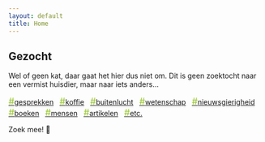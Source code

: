 ```yaml
---
layout: default
title: Home
---
```


<section>
<h1>Gezocht</h1>
<p>Wel of geen kat, daar gaat het hier dus niet om. Dit is geen zoektocht naar een vermist huisdier, maar naar <span class="nowrap">iets&nbsp;anders<span class="dots">...</span></span></p>

<p>
  <a href="#"><span style="color:#99c72e;font-size:1.3em">#</span>gesprekken</a>&nbsp;&nbsp; <a href="#"><span style="color:#99c72e;font-size:1.3em">#</span>koffie</a>&nbsp;&nbsp; <a href="#"><span style="color:#99c72e;font-size:1.3em">#</span>buitenlucht</a>&nbsp;&nbsp; <a href="#"><span style="color:#99c72e;font-size:1.3em">#</span>wetenschap</a>&nbsp;&nbsp; <a href="#"><span style="color:#99c72e;font-size:1.3em">#</span>nieuwsgierigheid</a>&nbsp;&nbsp; <a href="#"><span style="color:#99c72e;font-size:1.3em">#</span>boeken</a>&nbsp;&nbsp; <a href="#"><span style="color:#99c72e;font-size:1.3em">#</span>mensen</a>&nbsp;&nbsp; <a href="#"><span style="color:#99c72e;font-size:1.3em">#</span>artikelen</a>&nbsp;&nbsp; <a href="#"><span style="color:#99c72e;font-size:1.3em">#</span>etc.</a> 
  </p>

<p>Zoek mee!&nbsp;<span class="noshadow">&#129488;</span></p>
</section>

<div class="bottom">
  <div class="main-cat"></div>
  <div class="little-cat">
    <img src="{{ '/assets/images/little-cat.svg' | relative_url }}" alt="">
  </div> 
</div>
